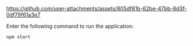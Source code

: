 https://github.com/user-attachments/assets/805df81b-62be-47bb-8d3f-0df79f61a3e7

Enter the following command to run the application:

```
npm start
```
